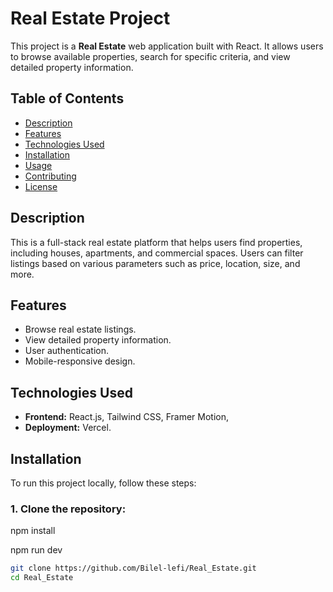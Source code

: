 <!-- # React + Vite

This template provides a minimal setup to get React working in Vite with HMR and some ESLint rules.

Currently, two official plugins are available:

- [@vitejs/plugin-react](https://github.com/vitejs/vite-plugin-react/blob/main/packages/plugin-react/README.md) uses [Babel](https://babeljs.io/) for Fast Refresh
- [@vitejs/plugin-react-swc](https://github.com/vitejs/vite-plugin-react-swc) uses [SWC](https://swc.rs/) for Fast Refresh -->

# Real Estate Project

This project is a **Real Estate** web application built with React. It allows users to browse available properties, search for specific criteria, and view detailed property information.

## Table of Contents

- [Description](#description)
- [Features](#features)
- [Technologies Used](#technologies-used)
- [Installation](#installation)
- [Usage](#usage)
- [Contributing](#contributing)
- [License](#license)

## Description

This is a full-stack real estate platform that helps users find properties, including houses, apartments, and commercial spaces. Users can filter listings based on various parameters such as price, location, size, and more.

## Features

- Browse real estate listings.
- View detailed property information.
- User authentication.
- Mobile-responsive design.

## Technologies Used

- **Frontend:** React.js, Tailwind CSS, Framer Motion,
- **Deployment:** Vercel.

## Installation

To run this project locally, follow these steps:

### 1. Clone the repository:

npm install

npm run dev

```bash
git clone https://github.com/Bilel-lefi/Real_Estate.git
cd Real_Estate
```
